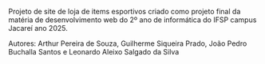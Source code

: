 Projeto de site de loja de items esportivos criado como projeto final da matéria de desenvolvimento web do 2º ano de informática do IFSP campus Jacareí ano 2025.

Autores: Arthur Pereira de Souza, Guilherme Siqueira Prado, João Pedro Buchalla Santos e Leonardo Aleixo Salgado da Silva
